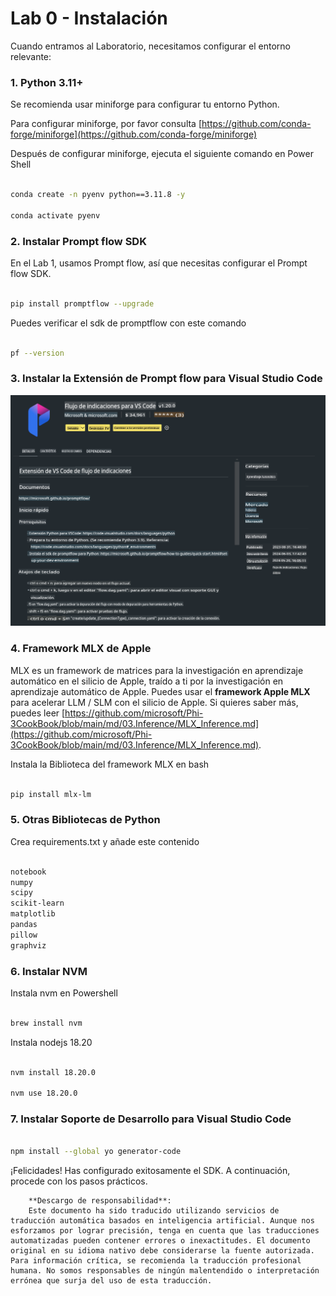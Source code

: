 # **Lab 0 - Instalación**

Cuando entramos al Laboratorio, necesitamos configurar el entorno relevante:


### **1. Python 3.11+**

Se recomienda usar miniforge para configurar tu entorno Python.

Para configurar miniforge, por favor consulta [https://github.com/conda-forge/miniforge](https://github.com/conda-forge/miniforge)

Después de configurar miniforge, ejecuta el siguiente comando en Power Shell

```bash

conda create -n pyenv python==3.11.8 -y

conda activate pyenv

```


### **2. Instalar Prompt flow SDK**

En el Lab 1, usamos Prompt flow, así que necesitas configurar el Prompt flow SDK.

```bash

pip install promptflow --upgrade

```

Puedes verificar el sdk de promptflow con este comando

```bash

pf --version

```

### **3. Instalar la Extensión de Prompt flow para Visual Studio Code**

![pf](../../../../../../../translated_images/pf_ext.2830ee3df27421bce4a776ce6474a025c28f3886dac2272d60b70572a9a87040.es.png)


### **4. Framework MLX de Apple**

MLX es un framework de matrices para la investigación en aprendizaje automático en el silicio de Apple, traído a ti por la investigación en aprendizaje automático de Apple. Puedes usar el **framework Apple MLX** para acelerar LLM / SLM con el silicio de Apple. Si quieres saber más, puedes leer [https://github.com/microsoft/Phi-3CookBook/blob/main/md/03.Inference/MLX_Inference.md](https://github.com/microsoft/Phi-3CookBook/blob/main/md/03.Inference/MLX_Inference.md).

Instala la Biblioteca del framework MLX en bash

```bash

pip install mlx-lm

```


### **5. Otras Bibliotecas de Python**

Crea requirements.txt y añade este contenido

```txt

notebook
numpy 
scipy 
scikit-learn 
matplotlib 
pandas 
pillow 
graphviz

```


### **6. Instalar NVM**

Instala nvm en Powershell 

```bash

brew install nvm

```

Instala nodejs 18.20

```bash

nvm install 18.20.0

nvm use 18.20.0

```

### **7. Instalar Soporte de Desarrollo para Visual Studio Code**

```bash

npm install --global yo generator-code

```

¡Felicidades! Has configurado exitosamente el SDK. A continuación, procede con los pasos prácticos.

        **Descargo de responsabilidad**:
        Este documento ha sido traducido utilizando servicios de traducción automática basados en inteligencia artificial. Aunque nos esforzamos por lograr precisión, tenga en cuenta que las traducciones automatizadas pueden contener errores o inexactitudes. El documento original en su idioma nativo debe considerarse la fuente autorizada. Para información crítica, se recomienda la traducción profesional humana. No somos responsables de ningún malentendido o interpretación errónea que surja del uso de esta traducción.